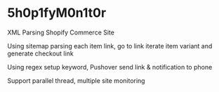 # 5h0p1fyM0n1t0r
XML Parsing Shopify Commerce Site

Using sitemap parsing each item link, go to link iterate item variant and generate checkout link

Using regex setup keyword, Pushover send link & notification to phone

Support parallel thread, multiple site monitoring

